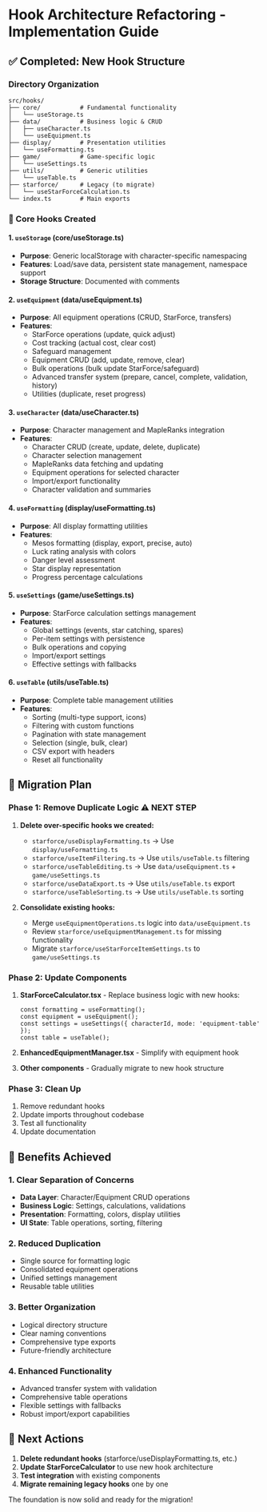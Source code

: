 # Hook Architecture Refactoring - Implementation Guide

## ✅ Completed: New Hook Structure

### Directory Organization
```
src/hooks/
├── core/           # Fundamental functionality
│   └── useStorage.ts
├── data/           # Business logic & CRUD
│   ├── useCharacter.ts
│   └── useEquipment.ts  
├── display/        # Presentation utilities
│   └── useFormatting.ts
├── game/           # Game-specific logic
│   └── useSettings.ts
├── utils/          # Generic utilities
│   └── useTable.ts
├── starforce/      # Legacy (to migrate)
│   └── useStarForceCalculation.ts
└── index.ts        # Main exports
```

### 🎯 Core Hooks Created

#### 1. `useStorage` (core/useStorage.ts)
- **Purpose**: Generic localStorage with character-specific namespacing
- **Features**: Load/save data, persistent state management, namespace support
- **Storage Structure**: Documented with comments

#### 2. `useEquipment` (data/useEquipment.ts) 
- **Purpose**: All equipment operations (CRUD, StarForce, transfers)
- **Features**: 
  - StarForce operations (update, quick adjust)
  - Cost tracking (actual cost, clear cost)
  - Safeguard management
  - Equipment CRUD (add, update, remove, clear)
  - Bulk operations (bulk update StarForce/safeguard)
  - Advanced transfer system (prepare, cancel, complete, validation, history)
  - Utilities (duplicate, reset progress)

#### 3. `useCharacter` (data/useCharacter.ts)
- **Purpose**: Character management and MapleRanks integration
- **Features**:
  - Character CRUD (create, update, delete, duplicate)
  - Character selection management
  - MapleRanks data fetching and updating
  - Equipment operations for selected character
  - Import/export functionality
  - Character validation and summaries

#### 4. `useFormatting` (display/useFormatting.ts)
- **Purpose**: All display formatting utilities
- **Features**:
  - Mesos formatting (display, export, precise, auto)
  - Luck rating analysis with colors
  - Danger level assessment
  - Star display representation
  - Progress percentage calculations

#### 5. `useSettings` (game/useSettings.ts)
- **Purpose**: StarForce calculation settings management
- **Features**:
  - Global settings (events, star catching, spares)
  - Per-item settings with persistence
  - Bulk operations and copying
  - Import/export settings
  - Effective settings with fallbacks

#### 6. `useTable` (utils/useTable.ts)
- **Purpose**: Complete table management utilities
- **Features**:
  - Sorting (multi-type support, icons)
  - Filtering with custom functions
  - Pagination with state management
  - Selection (single, bulk, clear)
  - CSV export with headers
  - Reset all functionality

## 🔄 Migration Plan

### Phase 1: Remove Duplicate Logic ⚠️ NEXT STEP
1. **Delete over-specific hooks we created:**
   - `starforce/useDisplayFormatting.ts` → Use `display/useFormatting.ts`
   - `starforce/useItemFiltering.ts` → Use `utils/useTable.ts` filtering
   - `starforce/useTableEditing.ts` → Use `data/useEquipment.ts` + `game/useSettings.ts`
   - `starforce/useDataExport.ts` → Use `utils/useTable.ts` export
   - `starforce/useTableSorting.ts` → Use `utils/useTable.ts` sorting

2. **Consolidate existing hooks:**
   - Merge `useEquipmentOperations.ts` logic into `data/useEquipment.ts`
   - Review `starforce/useEquipmentManagement.ts` for missing functionality
   - Migrate `starforce/useStarForceItemSettings.ts` to `game/useSettings.ts`

### Phase 2: Update Components
1. **StarForceCalculator.tsx** - Replace business logic with new hooks:
   ```tsx
   const formatting = useFormatting();
   const equipment = useEquipment();
   const settings = useSettings({ characterId, mode: 'equipment-table' });
   const table = useTable();
   ```

2. **EnhancedEquipmentManager.tsx** - Simplify with equipment hook
3. **Other components** - Gradually migrate to new hook structure

### Phase 3: Clean Up
1. Remove redundant hooks
2. Update imports throughout codebase
3. Test all functionality
4. Update documentation

## 🎁 Benefits Achieved

### 1. **Clear Separation of Concerns**
- **Data Layer**: Character/Equipment CRUD operations
- **Business Logic**: Settings, calculations, validations
- **Presentation**: Formatting, colors, display utilities
- **UI State**: Table operations, sorting, filtering

### 2. **Reduced Duplication**
- Single source for formatting logic
- Consolidated equipment operations
- Unified settings management
- Reusable table utilities

### 3. **Better Organization**
- Logical directory structure
- Clear naming conventions
- Comprehensive type exports
- Future-friendly architecture

### 4. **Enhanced Functionality**
- Advanced transfer system with validation
- Comprehensive table operations
- Flexible settings with fallbacks
- Robust import/export capabilities

## 🚀 Next Actions

1. **Delete redundant hooks** (starforce/useDisplayFormatting.ts, etc.)
2. **Update StarForceCalculator** to use new hook architecture
3. **Test integration** with existing components
4. **Migrate remaining legacy hooks** one by one

The foundation is now solid and ready for the migration!
